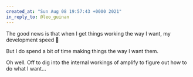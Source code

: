 ```yaml
---
created_at: "Sun Aug 08 19:57:43 +0000 2021"
in_reply_to: @leo_guinan
---
```


The good news is that when I get things working the way I want,  my development speed 🚀 

But I do spend a bit of time making things the way I want them.

Oh well. Off to dig into the internal workings of amplify to figure out how to do what I want...